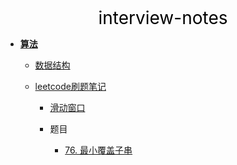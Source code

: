 <center><a href="#" target="_Self" style="font-size:28px;text-decoration:none;color:#000000;">interview-notes</a></center>

* [**算法**](算法/)
  * [数据结构](算法/数据结构/)
  * [leetcode刷题笔记](算法/leetcode/)
    
    * [滑动窗口](算法/leetcode/sw/)
    
    * 题目
    
      * [76. 最小覆盖子串](算法/leetcode/sw/76.%20最小覆盖子串)
      
      

